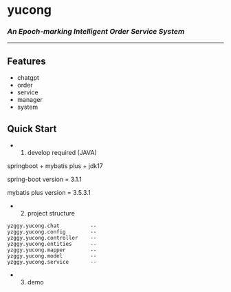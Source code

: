 # yucong

### *An Epoch-marking Intelligent Order Service System*

****

Features
-

- chatgpt
- order
- service
- manager
- system

Quick Start
-

- 1. develop required (JAVA)

springboot + mybatis plus + jdk17

spring-boot version = 3.1.1

mybatis plus version = 3.5.3.1



- 2. project structure

```text
yzggy.yucong.chat          -- 
yzggy.yucong.config        --
yzggy.yucong.controller    --
yzggy.yucong.entities      --
yzggy.yucong.mapper        --
yzggy.yucong.model         --
yzggy.yucong.service       --
```

- 3. demo

